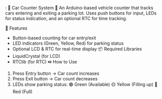 :
🚗 Car Counter System 🚦
An Arduino-based vehicle counter that tracks cars entering and exiting a parking lot. Uses push buttons for input, LEDs for status indication, and an optional RTC for time tracking.

🔧 Features
   - Button-based counting for car entry/exit
   - LED indicators (Green, Yellow, Red) for parking status
   - Optional LCD & RTC for real-time display
📦 Required Libraries
 - LiquidCrystal (for LCD)
 - RTClib (for RTC)
⏯️ How to Use
  1. Press Entry button → Car count increases
  2. Press Exit button → Car count decreases
  3. LEDs show parking status:
🟢 Green (Available)
🟡 Yellow (Filling up)
🔴 Red (Full)
